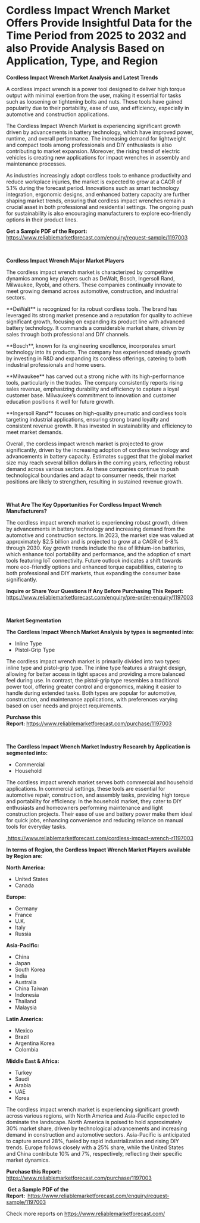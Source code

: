 <p><h1>Cordless Impact Wrench Market Offers Provide Insightful Data for the Time Period from 2025 to 2032 and also Provide Analysis Based on Application, Type, and Region</h1></p><p><strong>Cordless Impact Wrench Market Analysis and Latest Trends</strong></p>
<p><p>A cordless impact wrench is a power tool designed to deliver high torque output with minimal exertion from the user, making it essential for tasks such as loosening or tightening bolts and nuts. These tools have gained popularity due to their portability, ease of use, and efficiency, especially in automotive and construction applications.</p><p>The Cordless Impact Wrench Market is experiencing significant growth driven by advancements in battery technology, which have improved power, runtime, and overall performance. The increasing demand for lightweight and compact tools among professionals and DIY enthusiasts is also contributing to market expansion. Moreover, the rising trend of electric vehicles is creating new applications for impact wrenches in assembly and maintenance processes.</p><p>As industries increasingly adopt cordless tools to enhance productivity and reduce workplace injuries, the market is expected to grow at a CAGR of 5.1% during the forecast period. Innovations such as smart technology integration, ergonomic designs, and enhanced battery capacity are further shaping market trends, ensuring that cordless impact wrenches remain a crucial asset in both professional and residential settings. The ongoing push for sustainability is also encouraging manufacturers to explore eco-friendly options in their product lines.</p></p>
<p><strong>Get a Sample PDF of the Report:&nbsp;</strong> <a href="https://www.reliablemarketforecast.com/enquiry/request-sample/1197003?utm_campaign=2890&utm_medium=2&utm_source=Github&utm_content=ia&utm_term=10042025&utm_id=cordless-impact-wrench">https://www.reliablemarketforecast.com/enquiry/request-sample/1197003</a></p>
<p>&nbsp;</p>
<p><strong>Cordless Impact Wrench Major Market Players</strong></p>
<p><p>The cordless impact wrench market is characterized by competitive dynamics among key players such as DeWalt, Bosch, Ingersoll Rand, Milwaukee, Ryobi, and others. These companies continually innovate to meet growing demand across automotive, construction, and industrial sectors.</p><p>**DeWalt** is recognized for its robust cordless tools. The brand has leveraged its strong market presence and a reputation for quality to achieve significant growth, focusing on expanding its product line with advanced battery technology. It commands a considerable market share, driven by sales through both professional and DIY channels.</p><p>**Bosch**, known for its engineering excellence, incorporates smart technology into its products. The company has experienced steady growth by investing in R&D and expanding its cordless offerings, catering to both industrial professionals and home users. </p><p>**Milwaukee** has carved out a strong niche with its high-performance tools, particularly in the trades. The company consistently reports rising sales revenue, emphasizing durability and efficiency to capture a loyal customer base. Milwaukee’s commitment to innovation and customer education positions it well for future growth.</p><p>**Ingersoll Rand** focuses on high-quality pneumatic and cordless tools targeting industrial applications, ensuring strong brand loyalty and consistent revenue growth. It has invested in sustainability and efficiency to meet market demands.</p><p>Overall, the cordless impact wrench market is projected to grow significantly, driven by the increasing adoption of cordless technology and advancements in battery capacity. Estimates suggest that the global market size may reach several billion dollars in the coming years, reflecting robust demand across various sectors. As these companies continue to push technological boundaries and adapt to consumer needs, their market positions are likely to strengthen, resulting in sustained revenue growth.</p></p>
<p>&nbsp;</p>
<p><strong>What Are The Key Opportunities For Cordless Impact Wrench Manufacturers?</strong></p>
<p><p>The cordless impact wrench market is experiencing robust growth, driven by advancements in battery technology and increasing demand from the automotive and construction sectors. In 2023, the market size was valued at approximately $2.5 billion and is projected to grow at a CAGR of 6-8% through 2030. Key growth trends include the rise of lithium-ion batteries, which enhance tool portability and performance, and the adoption of smart tools featuring IoT connectivity. Future outlook indicates a shift towards more eco-friendly options and enhanced torque capabilities, catering to both professional and DIY markets, thus expanding the consumer base significantly.</p></p>
<p><strong>Inquire or Share Your Questions If Any Before Purchasing This Report:</strong> <a href="https://www.reliablemarketforecast.com/enquiry/pre-order-enquiry/1197003?utm_campaign=2890&utm_medium=2&utm_source=Github&utm_content=ia&utm_term=10042025&utm_id=cordless-impact-wrench">https://www.reliablemarketforecast.com/enquiry/pre-order-enquiry/1197003</a></p>
<p>&nbsp;</p>
<p><strong>Market Segmentation</strong></p>
<p><strong>The Cordless Impact Wrench Market Analysis by types is segmented into:</strong></p>
<p><ul><li>Inline Type</li><li>Pistol-Grip Type</li></ul></p>
<p><p>The cordless impact wrench market is primarily divided into two types: inline type and pistol-grip type. The inline type features a straight design, allowing for better access in tight spaces and providing a more balanced feel during use. In contrast, the pistol-grip type resembles a traditional power tool, offering greater control and ergonomics, making it easier to handle during extended tasks. Both types are popular for automotive, construction, and maintenance applications, with preferences varying based on user needs and project requirements.</p></p>
<p><strong>Purchase this Report:&nbsp;</strong><a href="https://www.reliablemarketforecast.com/purchase/1197003?utm_campaign=2890&utm_medium=2&utm_source=Github&utm_content=ia&utm_term=10042025&utm_id=cordless-impact-wrench">https://www.reliablemarketforecast.com/purchase/1197003</a></p>
<p>&nbsp;</p>
<p><strong>The Cordless Impact Wrench Market Industry Research by Application is segmented into:</strong></p>
<p><ul><li>Commercial</li><li>Household</li></ul></p>
<p><p>The cordless impact wrench market serves both commercial and household applications. In commercial settings, these tools are essential for automotive repair, construction, and assembly tasks, providing high torque and portability for efficiency. In the household market, they cater to DIY enthusiasts and homeowners performing maintenance and light construction projects. Their ease of use and battery power make them ideal for quick jobs, enhancing convenience and reducing reliance on manual tools for everyday tasks.</p></p>
<p><a href="https://www.reliablemarketforecast.com/cordless-impact-wrench-r1197003?utm_campaign=2890&utm_medium=2&utm_source=Github&utm_content=ia&utm_term=10042025&utm_id=cordless-impact-wrench">&nbsp;https://www.reliablemarketforecast.com/cordless-impact-wrench-r1197003</a></p>
<p><strong>In terms of Region, the Cordless Impact Wrench Market Players available by Region are:</strong></p>
<p>
    <p> <strong> North America: </strong>
        <ul>
            <li>United States</li>
            <li>Canada</li>
        </ul>
        </p> 
    <p> <strong> Europe: </strong>
        <ul>
            <li>Germany</li>
            <li>France</li>
            <li>U.K.</li>
            <li>Italy</li>
            <li>Russia</li>
        </ul>
        </p> 
    <p> <strong> Asia-Pacific: </strong>
        <ul>
            <li>China</li>
            <li>Japan</li>
            <li>South Korea</li>
            <li>India</li>
            <li>Australia</li>
            <li>China Taiwan</li>
            <li>Indonesia</li>
            <li>Thailand</li>
            <li>Malaysia</li>
        </ul>
        </p> 
    <p> <strong> Latin America: </strong>
        <ul>
            <li>Mexico</li>
            <li>Brazil</li>
            <li>Argentina Korea</li>
            <li>Colombia</li>
        </ul>
        </p> 
    <p> <strong> Middle East & Africa: </strong>
        <ul>
            <li>Turkey</li>
            <li>Saudi</li>
            <li>Arabia</li>
            <li>UAE</li>
            <li>Korea</li>
        </ul>
    </p>
    </p>
<p><p>The cordless impact wrench market is experiencing significant growth across various regions, with North America and Asia-Pacific expected to dominate the landscape. North America is poised to hold approximately 30% market share, driven by technological advancements and increasing demand in construction and automotive sectors. Asia-Pacific is anticipated to capture around 28%, fueled by rapid industrialization and rising DIY trends. Europe follows closely with a 25% share, while the United States and China contribute 10% and 7%, respectively, reflecting their specific market dynamics.</p></p>
<p><strong>Purchase this Report: </strong><a href="https://www.reliablemarketforecast.com/purchase/1197003?utm_campaign=2890&utm_medium=2&utm_source=Github&utm_content=ia&utm_term=10042025&utm_id=cordless-impact-wrench">https://www.reliablemarketforecast.com/purchase/1197003</a></p>
<p>&nbsp;<strong>Get a Sample PDF of the Report:&nbsp;&nbsp;</strong><a href="https://www.reliablemarketforecast.com/enquiry/request-sample/1197003?utm_campaign=2890&utm_medium=2&utm_source=Github&utm_content=ia&utm_term=10042025&utm_id=cordless-impact-wrench">https://www.reliablemarketforecast.com/enquiry/request-sample/1197003</a></p>
<p><strong></strong></p>
<p>Check more reports on <a href="https://www.reliablemarketforecast.com/?utm_campaign=2890&utm_medium=2&utm_source=Github&utm_content=ia&utm_term=10042025&utm_id=cordless-impact-wrench">https://www.reliablemarketforecast.com/</a></p>
